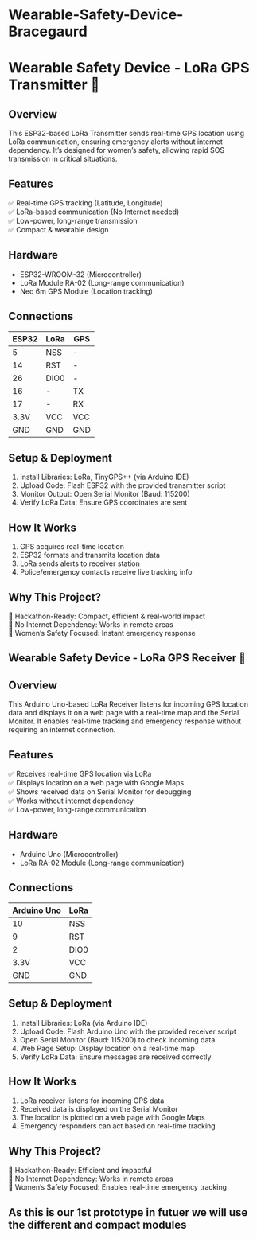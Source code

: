 # Wearable-Safety-Device-Bracegaurd

# Wearable Safety Device - LoRa GPS Transmitter 🚀  

## Overview  
This ESP32-based LoRa Transmitter sends real-time GPS location using LoRa communication, ensuring emergency alerts without internet dependency. It’s designed for women’s safety, allowing rapid SOS transmission in critical situations.  

## Features  
✅ Real-time GPS tracking (Latitude, Longitude)  
✅ LoRa-based communication (No Internet needed)  
✅ Low-power, long-range transmission  
✅ Compact & wearable design  

## Hardware  
- ESP32-WROOM-32 (Microcontroller)  
- LoRa Module RA-02 (Long-range communication)  
- Neo 6m GPS Module (Location tracking)  

## Connections  
ESP32 | LoRa  | GPS  
------|------|------  
5     | NSS  | -    
14    | RST  | -    
26    | DIO0 | -    
16    | -    | TX  
17    | -    | RX  
3.3V  | VCC  | VCC  
GND   | GND  | GND  

## Setup & Deployment  
1. Install Libraries: LoRa, TinyGPS++ (via Arduino IDE)  
2. Upload Code: Flash ESP32 with the provided transmitter script  
3. Monitor Output: Open Serial Monitor (Baud: 115200)  
4. Verify LoRa Data: Ensure GPS coordinates are sent  

## How It Works  
1. GPS acquires real-time location  
2. ESP32 formats and transmits location data  
3. LoRa sends alerts to receiver station  
4. Police/emergency contacts receive live tracking info  

## Why This Project?  
🔹 Hackathon-Ready: Compact, efficient & real-world impact  
🔹 No Internet Dependency: Works in remote areas  
🔹 Women’s Safety Focused: Instant emergency response  



## Wearable Safety Device - LoRa GPS Receiver 🚀  

## Overview  
This Arduino Uno-based LoRa Receiver listens for incoming GPS location data and displays it on a web page with a real-time map and the Serial Monitor. It enables real-time tracking and emergency response without requiring an internet connection.  

## Features  
✅ Receives real-time GPS location via LoRa  
✅ Displays location on a web page with Google Maps  
✅ Shows received data on Serial Monitor for debugging  
✅ Works without internet dependency  
✅ Low-power, long-range communication  

## Hardware  
- Arduino Uno (Microcontroller)  
- LoRa RA-02 Module (Long-range communication)  

## Connections  
Arduino Uno | LoRa  
------------|------  
10          | NSS  
9           | RST  
2           | DIO0  
3.3V        | VCC  
GND         | GND  

## Setup & Deployment  
1. Install Libraries: LoRa (via Arduino IDE)  
2. Upload Code: Flash Arduino Uno with the provided receiver script  
3. Open Serial Monitor (Baud: 115200) to check incoming data  
4. Web Page Setup: Display location on a real-time map  
5. Verify LoRa Data: Ensure messages are received correctly  

## How It Works  
1. LoRa receiver listens for incoming GPS data  
2. Received data is displayed on the Serial Monitor  
3. The location is plotted on a web page with Google Maps  
4. Emergency responders can act based on real-time tracking  

## Why This Project?  
🔹 Hackathon-Ready: Efficient and impactful  
🔹 No Internet Dependency: Works in remote areas  
🔹 Women’s Safety Focused: Enables real-time emergency tracking  


## As this is our 1st prototype in futuer we will use the different and compact modules
